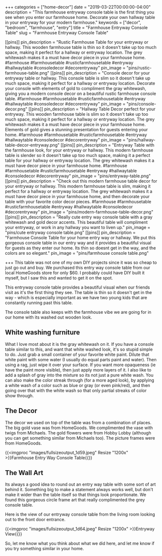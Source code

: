 +++
categories = ["home-decor"]
date = "2019-03-22T00:00:00-04:00"
description = "This farmhouse entryway console table is the first thing you see when you enter our farmhouse home. Decorate your own hallway table in your entryway for your modern farmhouse."
keywords = ["decor", "bedroom", "farmhouse", "entry"]
title = "Farmhouse Entryway Console Table"
slug = "Farmhouse Entryway Console Table"

[[pins]]
pin_description = "Rustic Farmhouse Table for your entryway or hallway.  This wooden farmhouse table is thin so it doesn't take up too much space, making it perfect for a hallway or entryway location.  The grey whitewash makes it a must have decor piece in your farmhouse home. #farmhouse #farmhousetable #rusticfarmhousetable #entryway #hallwaytable #consoledecor #decorentryway"
pin_image = "pins/rustic-farmhouse-table.png"
[[pins]]
pin_description = "Console decor for your entryway table or hallway.  This console table is slim so it doesn't take up much space, making it perfect for a hallway or entryway location. Decorate your console with elements of gold to compliment the gray whitewash, giving you a modern console decor on a beautiful rustic farmhouse console table. #farmhouse #farmhousetable #rusticfarmhousetable #entryway #hallwaytable #consoledecor #decorentryway"
pin_image = "pins/console-decor.png"
[[pins]]
pin_description = "Hallway Table Decor perfect for your entryway.  This wooden farmhouse table is slim so it doesn't take up too much space, making it perfect for a hallway or entryway location.  The grey whitewash makes it a must have decor piece in your farmhouse home.  Elements of gold gives a stunning presentation for guests entering your home. #farmhouse #farmhousetable #rusticfarmhousetable #entryway #hallwaytable #consoledecor #decorentryway"
pin_image = "pins/hallway-table-decor-entryway.png"
[[pins]]
pin_description = "Entryway Table with the farmhouse look, for your entryway or hallway.  This modern farmhouse table is slender so it doesn't take up too much space, making it a perfect table for your hallway or entryway location.  The grey whitewash makes it a must have decor piece in your farmhouse home. #farmhouse #farmhousetable #rusticfarmhousetable #entryway #hallwaytable #consoledecor #decorentryway"
pin_image = "pins/entryway-table.png"
[[pins]]
pin_description = "Check out this modern farmhouse table decor for your entryway or hallway.  This modern farmhouse table is slim, making it perfect for a hallway or entryway location.  The grey whitewash makes it a must have decor piece in your farmhouse home, and then decorate your table with your favorite color decor pieces. #farmhouse #farmhousetable #rusticfarmhousetable #entryway #hallwaytable #consoledecor #decorentryway"
pin_image = "pins/modern-farmhouse-table-decor.png"
[[pins]]
pin_description = "Really cute entry way console table with a gray whitewash and gold decor accents. This beautiful table will compliment your entryway, or work in any hallway you want to liven up."
pin_image = "pins/cute entryway console table.png"
[[pins]]
pin_description = "Farmhouse Console Table for your home entry way or hallway. We put this gorgeous console table in our entry way and it provides a beautiful visual for guests as they enter our home.  Its thin so doesnt get in the way, and the colors are so elegant."
pin_image = "pins/farmhouse console table.png"

+++
This table was not one of my own DIY projects since it was so cheap to just go out and buy.  We purchased this entry way console table from our local HomeGoods store for only $60.  I probably could have DIY built it myself, but I saw this and wanted to get it on the spot.

This entryway console table provides a beautiful visual when our friends visit as it's the first thing they see.  The table is thin so it doesn't get in the way - which is especially important as we have two young kids that are constantly running past this table.

The console table also keeps with the farmhouse vibe we are going for in our home with its washed out wooden look.

## White washing furniture

What I love most about it is the gray whitewash on it.  If you have a console table similar to this, and want that white washed look, it's so stupid simple to do.  Just grab a small container of your favorite white paint.  Dilute that white paint with some water (I usually do  equal parts paint and water).  Then using a rag, just wipe it over your surface.  If you want more opaqueness (ie have the paint more visible), then just apply more layers of it.  I also like to add a splash of gray into the mixture so its not just a pure white wash.  You can also make the color streak through (for a more aged look), by applying a white wash of a color such as blue or gray (or even pink/red), and then going over that with the white wash so that only partial streaks of color show through.

## The Decor

The decor we used on top of the table was from a combination of places.  The big gold vase was from HomeGoods.  We complimented the vase with twigs from Michaels.  The gold flowers were from Hobby Lobby (although you can get something similar from Michaels too).  The picture frames were from HomeGoods.

{{<imgproc "images/fullsizeoutput_1d59.jpeg" Resize "1200x" >}}Farmhouse Entry Way Console Table{{</imgproc>}}

## The Wall Art

Its always a good idea to round out an entry way table with some sort of art behind it.  Something big to make a statement always works well, but don't make it wider than the table itself so that things look proportionate.  We found this gorgeous circle frame art that really complimented the grey console table.

Here is the view of our entryway console table from the living room looking out to the front door entrance.

{{<imgproc "images/fullsizeoutput_1d64.jpeg" Resize "1200x" >}}Entryway View{{</imgproc>}}

So, let me know what you think about what we did here, and let me know if you try something similar in your home.